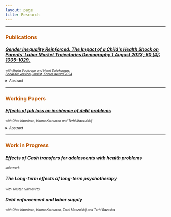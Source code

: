 ```yaml
---
layout: page
title: Research
---
```


<hr>


<h3 style="color:#bf5700;"> Publications </h3>

#### <a href="https://doi.org/10.1215/00703370-10828906"> *_Gender Inequality Reinforced: The Impact of a Child's Health Shock on Parents' Labor Market Trajectories_ Demography 1 August 2023; 60 (4): 1005–1029.*</a> <br/>
 <p style="font-size:70%;"><i> with Maria Vaalavuo and Henri Salokangas.  <br/>
  <a href="https://osf.io/preprints/socarxiv/wx83z">SocArXiv version</a> <a href="https://centers.purdue.edu/cff/initiatives/kanteraward/" >Finalist, Kanter award 2024 </a> </i></p>


<details>
 <summary style="font-size:80%;"> Abstract </summary>
      <p align="justify" style="font-size:80%;"> 
 </p>
  </details>

***


<h3 style="color:#bf5700;"> Working Papers </h3>

#### <a href="https://ossitahvonen.github.io/debt_burden_etla_WP.pdf"> *Effects of job loss on incidence of debt problems*</a> <br/>
 <p style="font-size:70%;"><i> with Ohto Kanninen, Hannu Karhunen and Terhi Maczulskij  <br/>
  </i></p>


<details>
 <summary style="font-size:80%;"> Abstract </summary>
      <p align="justify" style="font-size:80%;"> The paper investigates the impact of involuntary job loss on severe debt problems in Finland, where up to 50% of income may be subject to wage garnishment for 25 years. We use linked employer-employee data combined with unique administrative records covering debt enforcements from 2007 to 2018. Our event study analysis uncovers a robust and persistent impact of job loss, characterized by plant closures and mass layoffs, on debt-related challenges. Specifically, displaced workers have a 5% higher likelihood of enforced debts in the year of displacement compared to the control group. This effect increases, peaking at 16% four years post-displacement and maintaining a substantial level of roughly 10% nine years afterwards. Effects are particularly large for unpaid taxes, penal orders and fines, while job loss demonstrates only a modest impact on unpaid social or healthcare payments and alimonies. Moreover, these effects are more profound among males, less educated,,and individuals already burdened with excessive debt, such as mortgages, prior to displacement.
 </p>
  </details>


***
<h3 style="color:#bf5700;"> Work in Progress </h3>

#### *Effects of Cash transfers for adolescents with health problems* <br/>
<p style="font-size:70%;"><i> solo work </i></p>

#### *The Long-term effects of long-term psychotherapy* <br/>
<p style="font-size:70%;"><i> with Torsten Santavirta </i></p>

#### *Debt enforcement and labor supply* <br/>
<p style="font-size:70%;"><i> with Ohto Kanninen, Hannu Karhunen, Terhi Maczulskij and Terhi Ravaska </i></p>
